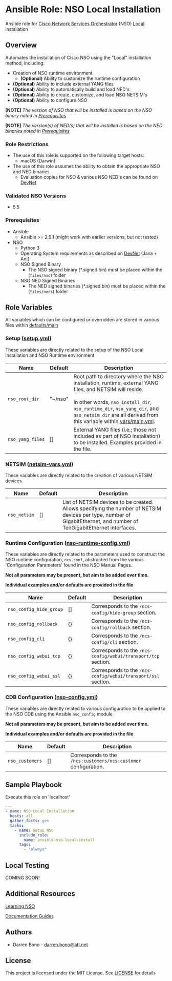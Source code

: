 # Ansible Role: NSO Local Installation

Ansible role for [Cisco Network Services Orchestrator](https://developer.cisco.com/docs/nso/#!nso-fundamentals) (NSO) [Local](https://developer.cisco.com/docs/nso/#!getting-and-installing-nso/local-vs-system-installation) installation

## Overview

Automates the installation of Cisco NSO using the "Local" installation method, including:

* Creation of NSO runtime environment
  * **(Optional)** Ability to customize the runtime configuration
* **(Optional)** Ability to include external YANG files
* **(Optional)** Ability to automatically build and load NED's
* **(Optional)** Ability to create, customize, and load NSO NETSIM's
* **(Optional)** Ability to configure NSO

**[NOTE]** *The version of NSO that will be installed is based on the NSO binary noted in [Prerequisites](#prerequisites)*

**[NOTE]** *The version(s) of NED(s) that will be installed is based on the NED binaries noted in [Prerequisites](#prerequisites)*

### Role Restrictions

* The use of this role is supported on the following target hosts:
  * macOS (Darwin)
* The use of this role assumes the ability to obtain the appropriate NSO and NED binaries
  * Evaluation copies for NSO & various NSO NED's can be found on [DevNet](https://developer.cisco.com/docs/nso/#!getting-and-installing-nso/download-your-nso-free-trial-installer-and-cisco-neds)

### Validated NSO Versions

* 5.5

### Prerequisites

* Ansible
  * Ansible >= 2.9.1 (might work with earlier versions, but not tested)
* NSO
  * Python 3
  * Operating System requirements as described on [DevNet](https://developer.cisco.com/docs/nso/#!getting-and-installing-nso/requirements) (Java + Ant)
  * NSO Signed Binary
    * The NSO signed binary (*.signed.bin) must be placed within the (```files/nso```) folder
  * NSO NED Signed Binaries
      * The NED signed binaries (*.signed.bin) must be placed within the (```files/neds```) folder

## Role Variables

All variables which can be configured or overridden are stored in various files within [defaults/main](defaults/main)

### Setup ([setup.yml](defaults/main/setup.yml))

These variables are directly related to the setup of the NSO Local installation and NSO Runtime environment

| Name | Default | Description |
| ---- | ------- | ----------- |
| `nso_root_dir` | "~/nso" | Root path to directory where the NSO installation, runtime, external YANG files, and NETSIM will reside.<br /><br /> In other words, ```nso_install_dir```, ```nso_runtime_dir```, ```nso_yang_dir```, and ```nso_netsim_dir``` are all derived from this variable within [vars/main.yml](vars/main.yml). |
| `nso_yang_files` | [] | External YANG files (i.e.; those not included as part of NSO installation) to be installed. Examples provided in the file. |

### NETSIM ([netsim-vars.yml](defaults/main/netsim-vars.yml))

These variables are directly related to the creation of various NETSIM devices

| Name | Default | Description |
| ---- | ------- | ----------- |
| `nso_netsim` | [] | List of NETSIM devices to be created. Allows specifying the number of NETSIM devices per type, number of GigabitEthernet, and number of TenGigabitEthernet interfaces. |

### Runtime Configuration ([nso-runtime-config.yml](defaults/main/nso-runtime-config.yml))

These variables are directly related to the parameters used to construct the NSO runtime configuration, `ncs.conf`, abstracted from the various 'Configuration Parameters' found in the NSO Manual Pages.

**Not all parameters may be present, but aim to be added over time.**

**Individual examples and/or defaults are provided in the file**

| Name | Default | Description |
| ---- | ------- | ----------- |
| `nso_config_hide_group` | [] | Corresponds to the `/ncs-config/hide-group` section. |
| `nso_config_rollback` | {} | Corresponds to the `/ncs-config/rollback` section. |
| `nso_config_cli` | {} | Corresponds to the `/ncs-config/cli` section. |
| `nso_config_webui_tcp` | {} | Corresponds to the `/ncs-config/webui/transport/tcp` section. |
| `nso_config_webui_ssl` | {} | Corresponds to the `/ncs-config/webui/transport/ssl` section. |

### CDB Configuration ([nso-config.yml](defaults/main/nso-config.yml))

These variables are directly related to various configuration to be applied to the NSO CDB using the Ansible `nso_config` module

**Not all parameters may be present, but aim to be added over time.**

**Individual examples and/or defaults are provided in the file**

| Name | Default | Description |
| ---- | ------- | ----------- |
| `nso_customers` | [] | Corresponds to the `/ncs:customers/ncs:customer` configuration. |

## Sample Playbook

Execute this role on 'localhost'

```yaml
---
- name: NSO Local Installation
  hosts: all
  gather_facts: yes
  tasks:
    - name: Setup NSO
      include_role:
        name: ansible-nso-local-install
      tags:
        - "always"
```

## Local Testing

COMING SOON!

## Additional Resources

[Learning NSO](https://developer.cisco.com/docs/nso/#!learning-nso)

[Documentation Guides](https://developer.cisco.com/docs/nso/guides/)

## Authors

* Darren Bono - [darren.bono@att.net](mailto://darren.bono@att.net)

## License

This project is licensed under the MIT License. See [LICENSE](LICENSE.md) for details
